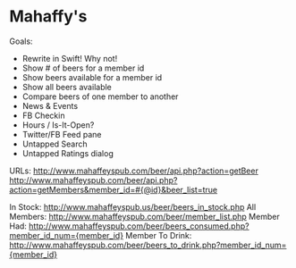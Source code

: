# Mahaffy's

Goals: 

  * Rewrite in Swift! Why not!
  * Show # of beers for a member id
  * Show beers available for a member id
  * Show all beers available
  * Compare beers of one member to another
  * News & Events
  * FB Checkin
  * Hours / Is-It-Open?
  * Twitter/FB Feed pane
  * Untapped Search
  * Untapped Ratings dialog


URLs:
http://www.mahaffeyspub.com/beer/api.php?action=getBeer
http://www.mahaffeyspub.com/beer/api.php?action=getMembers&member_id=#{@id}&beer_list=true

In Stock: http://www.mahaffeyspub.us/beer/beers_in_stock.php
All Members: http://www.mahaffeyspub.com/beer/member_list.php
Member Had: http://www.mahaffeyspub.com/beer/beers_consumed.php?member_id_num={member_id}
Member To Drink: http://www.mahaffeyspub.com/beer/beers_to_drink.php?member_id_num={member_id}
